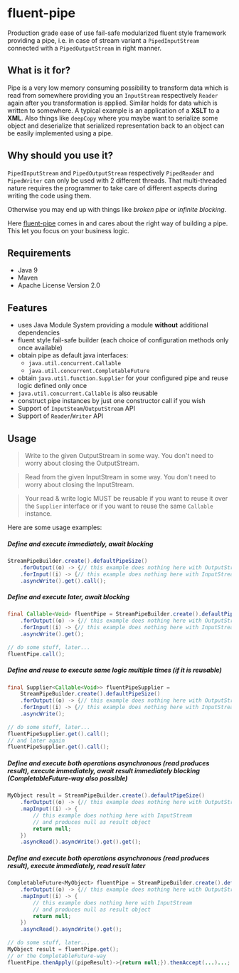 # fluent-pipe
Production grade ease of use fail-safe modularized fluent style framework providing a pipe, i.e. in case of stream variant a `PipedInputStream` connected with a `PipedOutputStream` in right manner.

## What is it for?
Pipe is a very low memory consuming possibility to transform data which is read from somewhere providing you an `InputStream` respectively `Reader` again after you transformation is applied. Similar holds for data which is written to somewhere. A typical example is an application of a **XSLT** to a **XML**. Also things like `deepCopy` where you maybe want to serialize some object and deserialize that serialized representation back to an object can be easily implemented using a pipe. 

## Why should you use it?
`PipedInputStream` and `PipedOutputStream` respectively `PipedReader` and `PipedWriter` can only be used with 2 different threads. That multi-threaded nature requires the programmer to take care of different aspects during writing the code using them.

Otherwise you may end up with things like *broken pipe* or *infinite blocking*.

Here [fluent-pipe](https://github.com/TypedBit/fluent-pipe) comes in and cares about the right way of building a pipe. This let you focus on your business logic.

## Requirements
* Java 9
* Maven
* Apache License Version 2.0

## Features
* uses Java Module System providing a module **without** additional dependencies
* fluent style fail-safe builder (each choice of configuration methods only once available)
* obtain pipe as default java interfaces:
    * `java.util.concurrent.Callable`
    * `java.util.concurrent.CompletableFuture`
* obtain `java.util.function.Supplier` for your configured pipe and reuse logic defined only once
* `java.util.concurrent.Callable` is also reusable
* construct pipe instances by just one constructor call if you wish
* Support of `InputSteam`/`OutputStream` API
* Support of `Reader`/`Writer` API

## Usage
> Write to the given OutputStream in some way. You don't need to worry about closing the OutputStream.

> Read from the given InputStream in some way. You don't need to worry about closing the InputStream.

> Your read & write logic MUST be reusable if you want to reuse it over the `Supplier` interface or if you want to reuse the same `Callable` instance.

Here are some usage examples:
##### Define and execute immediately, await blocking

```java
StreamPipeBuilder.create().defaultPipeSize()
	.forOutput((o) -> {// this example does nothing here with OutputStream})
	.forInput((i) -> {// this example does nothing here with InputStream})
	.asyncWrite().get().call();
```
##### Define and execute later, await blocking

```java
final Callable<Void> fluentPipe = StreamPipeBuilder.create().defaultPipeSize()
	.forOutput((o) -> {// this example does nothing here with OutputStream})
	.forInput((i) -> {// this example does nothing here with InputStream})
	.asyncWrite().get();
	
// do some stuff, later...
fluentPipe.call();	
```

##### Define and reuse to execute same logic multiple times (if it is reusable)

```java
final Supplier<Callable<Void>> fluentPipeSupplier =
	StreamPipeBuilder.create().defaultPipeSize()
	.forOutput((o) -> {// this example does nothing here with OutputStream})
	.forInput((i) -> {// this example does nothing here with InputStream})
	.asyncWrite();
	
// do some stuff, later...
fluentPipeSupplier.get().call();
// and later again
fluentPipeSupplier.get().call();
```

##### Define and execute both operations asynchronous (read produces result), execute immediately, await result immediately blocking (CompletableFuture-way also possible)

```java
MyObject result = StreamPipeBuilder.create().defaultPipeSize()
	.forOutput((o) -> {// this example does nothing here with OutputStream})
	.mapInput((i) -> {
		// this example does nothing here with InputStream
		// and produces null as result object
		return null;
	})
	.asyncRead().asyncWrite().get().get();
```

##### Define and execute both operations asynchronous (read produces result), execute immediately, read result later

```java
CompletableFuture<MyObject> fluentPipe = StreamPipeBuilder.create().defaultPipeSize()
	.forOutput((o) -> {// this example does nothing here with OutputStream})
	.mapInput((i) -> {
		// this example does nothing here with InputStream
		// and produces null as result object
		return null;
	})
	.asyncRead().asyncWrite().get();
	
// do some stuff, later...
MyObject result = fluentPipe.get();
// or the CompletableFuture-way
fluentPipe.thenApply((pipeResult)->{return null;}).thenAccept(...)...;
```